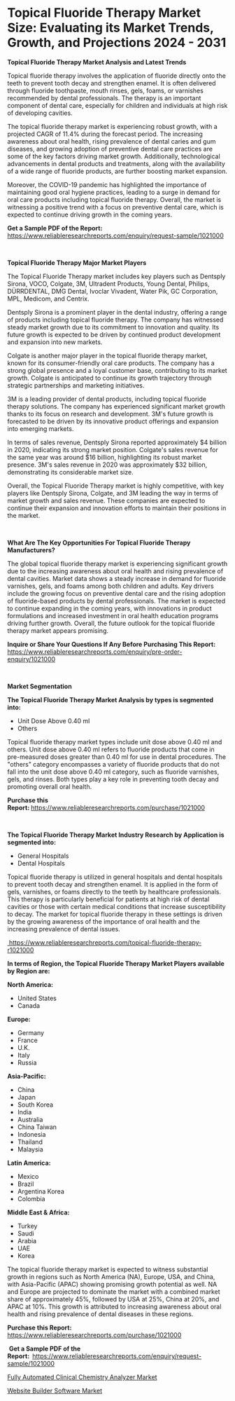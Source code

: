 <p><h1>Topical Fluoride Therapy Market Size: Evaluating its Market Trends, Growth, and Projections 2024 - 2031</h1></p><p><strong>Topical Fluoride Therapy Market Analysis and Latest Trends</strong></p>
<p><p>Topical fluoride therapy involves the application of fluoride directly onto the teeth to prevent tooth decay and strengthen enamel. It is often delivered through fluoride toothpaste, mouth rinses, gels, foams, or varnishes recommended by dental professionals. The therapy is an important component of dental care, especially for children and individuals at high risk of developing cavities.</p><p>The topical fluoride therapy market is experiencing robust growth, with a projected CAGR of 11.4% during the forecast period. The increasing awareness about oral health, rising prevalence of dental caries and gum diseases, and growing adoption of preventive dental care practices are some of the key factors driving market growth. Additionally, technological advancements in dental products and treatments, along with the availability of a wide range of fluoride products, are further boosting market expansion.</p><p>Moreover, the COVID-19 pandemic has highlighted the importance of maintaining good oral hygiene practices, leading to a surge in demand for oral care products including topical fluoride therapy. Overall, the market is witnessing a positive trend with a focus on preventive dental care, which is expected to continue driving growth in the coming years.</p></p>
<p><strong>Get a Sample PDF of the Report:&nbsp;</strong> <a href="https://www.reliableresearchreports.com/enquiry/request-sample/1021000">https://www.reliableresearchreports.com/enquiry/request-sample/1021000</a></p>
<p>&nbsp;</p>
<p><strong>Topical Fluoride Therapy Major Market Players</strong></p>
<p><p>The Topical Fluoride Therapy market includes key players such as Dentsply Sirona, VOCO, Colgate, 3M, Ultradent Products, Young Dental, Philips, DÜRRDENTAL, DMG Dental, Ivoclar Vivadent, Water Pik, GC Corporation, MPL, Medicom, and Centrix.</p><p>Dentsply Sirona is a prominent player in the dental industry, offering a range of products including topical fluoride therapy. The company has witnessed steady market growth due to its commitment to innovation and quality. Its future growth is expected to be driven by continued product development and expansion into new markets.</p><p>Colgate is another major player in the topical fluoride therapy market, known for its consumer-friendly oral care products. The company has a strong global presence and a loyal customer base, contributing to its market growth. Colgate is anticipated to continue its growth trajectory through strategic partnerships and marketing initiatives.</p><p>3M is a leading provider of dental products, including topical fluoride therapy solutions. The company has experienced significant market growth thanks to its focus on research and development. 3M's future growth is forecasted to be driven by its innovative product offerings and expansion into emerging markets.</p><p>In terms of sales revenue, Dentsply Sirona reported approximately $4 billion in 2020, indicating its strong market position. Colgate's sales revenue for the same year was around $16 billion, highlighting its robust market presence. 3M's sales revenue in 2020 was approximately $32 billion, demonstrating its considerable market size.</p><p>Overall, the Topical Fluoride Therapy market is highly competitive, with key players like Dentsply Sirona, Colgate, and 3M leading the way in terms of market growth and sales revenue. These companies are expected to continue their expansion and innovation efforts to maintain their positions in the market.</p></p>
<p>&nbsp;</p>
<p><strong>What Are The Key Opportunities For Topical Fluoride Therapy Manufacturers?</strong></p>
<p><p>The global topical fluoride therapy market is experiencing significant growth due to the increasing awareness about oral health and rising prevalence of dental cavities. Market data shows a steady increase in demand for fluoride varnishes, gels, and foams among both children and adults. Key drivers include the growing focus on preventive dental care and the rising adoption of fluoride-based products by dental professionals. The market is expected to continue expanding in the coming years, with innovations in product formulations and increased investment in oral health education programs driving further growth. Overall, the future outlook for the topical fluoride therapy market appears promising.</p></p>
<p><strong>Inquire or Share Your Questions If Any Before Purchasing This Report:</strong> <a href="https://www.reliableresearchreports.com/enquiry/pre-order-enquiry/1021000">https://www.reliableresearchreports.com/enquiry/pre-order-enquiry/1021000</a></p>
<p>&nbsp;</p>
<p><strong>Market Segmentation</strong></p>
<p><strong>The Topical Fluoride Therapy Market Analysis by types is segmented into:</strong></p>
<p><ul><li>Unit Dose Above 0.40 ml</li><li>Others</li></ul></p>
<p><p>Topical fluoride therapy market types include unit dose above 0.40 ml and others. Unit dose above 0.40 ml refers to fluoride products that come in pre-measured doses greater than 0.40 ml for use in dental procedures. The "others" category encompasses a variety of fluoride products that do not fall into the unit dose above 0.40 ml category, such as fluoride varnishes, gels, and rinses. Both types play a key role in preventing tooth decay and promoting overall oral health.</p></p>
<p><strong>Purchase this Report:&nbsp;</strong><a href="https://www.reliableresearchreports.com/purchase/1021000">https://www.reliableresearchreports.com/purchase/1021000</a></p>
<p>&nbsp;</p>
<p><strong>The Topical Fluoride Therapy Market Industry Research by Application is segmented into:</strong></p>
<p><ul><li>General Hospitals</li><li>Dental Hospitals</li></ul></p>
<p><p>Topical fluoride therapy is utilized in general hospitals and dental hospitals to prevent tooth decay and strengthen enamel. It is applied in the form of gels, varnishes, or foams directly to the teeth by healthcare professionals. This therapy is particularly beneficial for patients at high risk of dental cavities or those with certain medical conditions that increase susceptibility to decay. The market for topical fluoride therapy in these settings is driven by the growing awareness of the importance of oral health and the increasing prevalence of dental issues.</p></p>
<p><a href="https://www.reliableresearchreports.com/topical-fluoride-therapy-r1021000">&nbsp;https://www.reliableresearchreports.com/topical-fluoride-therapy-r1021000</a></p>
<p><strong>In terms of Region, the Topical Fluoride Therapy Market Players available by Region are:</strong></p>
<p>
    <p> <strong> North America: </strong>
        <ul>
            <li>United States</li>
            <li>Canada</li>
        </ul>
        </p> 
    <p> <strong> Europe: </strong>
        <ul>
            <li>Germany</li>
            <li>France</li>
            <li>U.K.</li>
            <li>Italy</li>
            <li>Russia</li>
        </ul>
        </p> 
    <p> <strong> Asia-Pacific: </strong>
        <ul>
            <li>China</li>
            <li>Japan</li>
            <li>South Korea</li>
            <li>India</li>
            <li>Australia</li>
            <li>China Taiwan</li>
            <li>Indonesia</li>
            <li>Thailand</li>
            <li>Malaysia</li>
        </ul>
        </p> 
    <p> <strong> Latin America: </strong>
        <ul>
            <li>Mexico</li>
            <li>Brazil</li>
            <li>Argentina Korea</li>
            <li>Colombia</li>
        </ul>
        </p> 
    <p> <strong> Middle East & Africa: </strong>
        <ul>
            <li>Turkey</li>
            <li>Saudi</li>
            <li>Arabia</li>
            <li>UAE</li>
            <li>Korea</li>
        </ul>
    </p>
    </p>
<p><p>The topical fluoride therapy market is expected to witness substantial growth in regions such as North America (NA), Europe, USA, and China, with Asia-Pacific (APAC) showing promising growth potential as well. NA and Europe are projected to dominate the market with a combined market share of approximately 45%, followed by USA at 25%, China at 20%, and APAC at 10%. This growth is attributed to increasing awareness about oral health and rising prevalence of dental diseases in these regions.</p></p>
<p><strong>Purchase this Report: </strong><a href="https://www.reliableresearchreports.com/purchase/1021000">https://www.reliableresearchreports.com/purchase/1021000</a></p>
<p>&nbsp;<strong>Get a Sample PDF of the Report:&nbsp;&nbsp;</strong><a href="https://www.reliableresearchreports.com/enquiry/request-sample/1021000">https://www.reliableresearchreports.com/enquiry/request-sample/1021000</a></p>
<p><strong></strong></p>
<p><p><a href="https://view.publitas.com/reportprime-1/global-fully-automated-clinical-chemistry-analyzer-industry-types-applications-market-players-regional-growth-analysis-and-future-scenarios-2024-2031/">Fully Automated Clinical Chemistry Analyzer Market</a></p><p><a href="https://github.com/NorbertYates/Market-Research-Report-List-5/blob/main/website-builder-software-market.md">Website Builder Software Market</a></p></p>